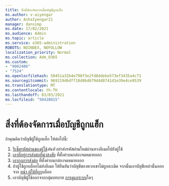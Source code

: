 ```yaml
---
title: สิ่งที่ต้องจัดการเมื่อบัญชีถูกแฮ็ก
ms.author: v-aiyengar
author: AshaIyengar21
manager: dansimp
ms.date: 17/02/2021
ms.audience: Admin
ms.topic: article
ms.service: o365-administration
ROBOTS: NOINDEX, NOFOLLOW
localization_priority: Normal
ms.collection: Adm_O365
ms.custom:
- "9002486"
- "7524"
ms.openlocfilehash: 50451a32b4e798f3e2fd8ddebe573ef3435a4c71
ms.sourcegitcommit: 969219d6dff18d86d679d4d8741d1e39e4ce9539
ms.translationtype: MT
ms.contentlocale: th-TH
ms.lasthandoff: 03/03/2021
ms.locfileid: "50428015"
---
```

# <a name="what-to-do-when-an-account-is-hacked"></a>สิ่งที่ต้องจัดการเมื่อบัญชีถูกแฮ็ก

ถ้าคุณคิดว่าบัญชีผู้ใช้ถูกแฮ็ก ให้ต่อไปนี้:

1. [รีเซ็ตรหัสผ่านของผู้ใช้](https://go.microsoft.com/fwlink/?linkid=2103704)*ทันที* อย่าส่งรหัสผ่านใหม่ผ่านทางอีเมลไปยังผู้ใช้
1. [เอาที่อยู่การส่งต่อที่น่าสงสัย](https://go.microsoft.com/fwlink/?linkid=2103705) ที่ตั้งค่าบนกล่องจดหมายออก
1. [เอากฎการส่งต่อ](https://go.microsoft.com/fwlink/?linkid=2103706) ที่ตั้งค่าบนกล่องจดหมายออก
1. ถ้าผู้ใช้ถูกบล็อกไม่ส่งอีเมล ให้ยืนยันว่าบัญชีของพวกเขาไม่ถูกละเมิด จากนั้นเอาบัญชีเหล่านั้นออกจาก [หน้า ผู้ใช้ที่ถูก](https://go.microsoft.com/fwlink/?linkid=2103706)บล็อก
1. เอาบัญชีผู้ใช้ออกจากกลุ่มบทบาท [การดูแลระบบ](https://go.microsoft.com/fwlink/?linkid=2092294)ใดๆ